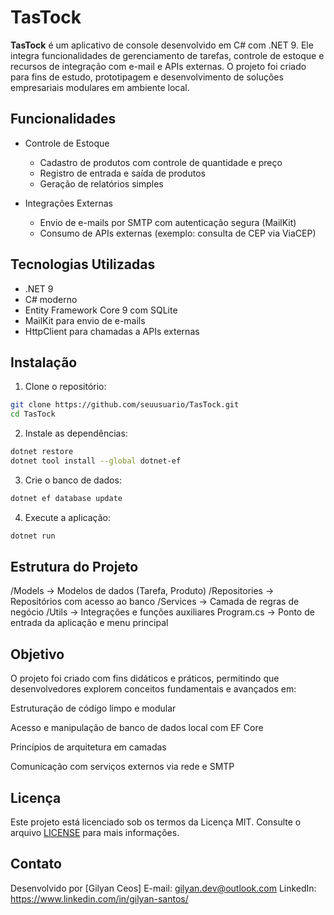 # TasTock

**TasTock** é um aplicativo de console desenvolvido em C# com .NET 9. Ele integra funcionalidades de gerenciamento de tarefas, controle de estoque e recursos de integração com e-mail e APIs externas. O projeto foi criado para fins de estudo, prototipagem e desenvolvimento de soluções empresariais modulares em ambiente local.

## Funcionalidades

* Controle de Estoque

  * Cadastro de produtos com controle de quantidade e preço
  * Registro de entrada e saída de produtos
  * Geração de relatórios simples

* Integrações Externas

  * Envio de e-mails por SMTP com autenticação segura (MailKit)
  * Consumo de APIs externas (exemplo: consulta de CEP via ViaCEP)

## Tecnologias Utilizadas

* .NET 9
* C# moderno
* Entity Framework Core 9 com SQLite
* MailKit para envio de e-mails
* HttpClient para chamadas a APIs externas

## Instalação

1. Clone o repositório:

```bash
git clone https://github.com/seuusuario/TasTock.git
cd TasTock
```

2. Instale as dependências:

```bash
dotnet restore
dotnet tool install --global dotnet-ef
```

3. Crie o banco de dados:

```bash
dotnet ef database update
```

4. Execute a aplicação:

```bash
dotnet run
```

## Estrutura do Projeto

/Models         -> Modelos de dados (Tarefa, Produto)
/Repositories   -> Repositórios com acesso ao banco
/Services       -> Camada de regras de negócio
/Utils          -> Integrações e funções auxiliares
Program.cs      -> Ponto de entrada da aplicação e menu principal

## Objetivo

O projeto foi criado com fins didáticos e práticos, permitindo que desenvolvedores explorem conceitos fundamentais e avançados em:

Estruturação de código limpo e modular

Acesso e manipulação de banco de dados local com EF Core

Princípios de arquitetura em camadas

Comunicação com serviços externos via rede e SMTP

## Licença

Este projeto está licenciado sob os termos da Licença MIT. Consulte o arquivo [LICENSE](./LICENSE) para mais informações.

## Contato

Desenvolvido por [Gilyan Ceos]
E-mail: gilyan.dev@outlook.com
LinkedIn: https://www.linkedin.com/in/gilyan-santos/